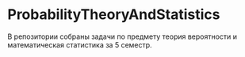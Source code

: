 # ProbabilityTheoryAndStatistics
В репозитории собраны задачи по предмету теория вероятности и математическая статистика за 5 семестр.
